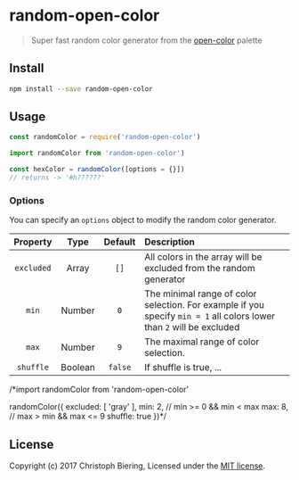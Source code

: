 # random-open-color

> Super fast random color generator from the [open-color](https://github.com/yeun/open-color) palette

## Install

```bash
npm install --save random-open-color
```

## Usage

```javascript
const randomColor = require('random-open-color')

import randomColor from 'random-open-color')

const hexColor = randomColor([options = {}])
// returns -> '#h??????'
```
### Options

You can specify an `options` object to modify the random color generator.

|Property|Type|Default|Description|
|:--:|:--:|:--:|:--|
|`excluded`|Array<String>|`[]`|All colors in the array will be excluded from the random generator|
|`min`|Number|`0`|The minimal range of color selection. For example if you specify `min = 1` all colors lower than `2` will be excluded|
|`max`|Number|`9`|The maximal range of color selection.|
|`shuffle`|Boolean|`false`|If shuffle is true, ...|

/*import randomColor from 'random-open-color'

randomColor({
  excluded: [
    'gray'
  ],
  min: 2, // min >= 0 && min < max
  max: 8, // max > min && max <= 9
  shuffle: true
})*/

## License

Copyright (c) 2017 Christoph Biering, Licensed under the [MIT license](./LICENSE).
